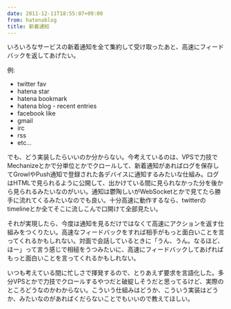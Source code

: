 ```yaml
---
date: 2011-12-11T18:55:07+09:00
from: hatenablog
title: 新着通知
---
```

いろいろなサービスの新着通知を全て集約して受け取ったあと、高速にフィードバックを返してあげたい。

例:

- twitter fav
- hatena star
- hatena bookmark
- hatena blog - recent entries
- facebook like
- gmail
- irc
- rss
- etc...

でも、どう実装したらいいのか分からない。今考えているのは、VPSで力技でMechanizeとかで分単位とかでクロールして、新着通知があればログを保存してGrowlやPush通知で登録された各デバイスに通知するみたいな仕組み。ログはHTMLで見られるように公開して、出かけている間に見られなかった分を後から見られるみたいなのがいい。通知は鬱陶しいがWebSocketとかで見てたら勝手に流れてくるみたいなのでも良い。十分高速に動作するなら、twitterのtimelineとか全てそこに流しこんで口開けて全部見たい。

それが実現したら、今度は通知を見るだけではなくて高速にアクションを返す仕組みをつくりたい。高速なフィードバックをすれば相手がもっと面白いことを言ってくれるかもしれない。対面で会話しているときに「うん、うん。なるほど、ほー」って言う感じで相槌をうつみたいに、高速にフィードバックしてあげればもっと面白いことを言ってくれるかもしれない。

いつも考えている間に忙しさで揮発するので、とりあえず要求を言語化した。多分VPSとかで力技でクロールするやつだと破綻しそうだと思ってるけど、実際のところどうなのかわからない。こういう仕組みはどうか、こういう実装はどうか、みたいなのがあればくだらないことでもいいので教えてほしい。

